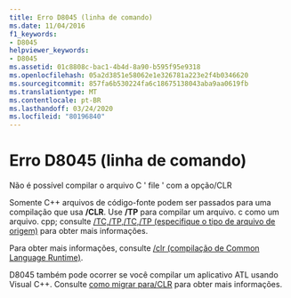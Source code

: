 ```yaml
---
title: Erro D8045 (linha de comando)
ms.date: 11/04/2016
f1_keywords:
- D8045
helpviewer_keywords:
- D8045
ms.assetid: 01c8808c-bac1-4b4d-8a90-b595f95e9318
ms.openlocfilehash: 05a2d3851e58062e1e326781a223e2f4b0346620
ms.sourcegitcommit: 857fa6b530224fa6c18675138043aba9aa0619fb
ms.translationtype: MT
ms.contentlocale: pt-BR
ms.lasthandoff: 03/24/2020
ms.locfileid: "80196840"
---
```

# <a name="command-line-error-d8045"></a>Erro D8045 (linha de comando)

Não é possível compilar o arquivo C ' file ' com a opção/CLR

Somente C++ arquivos de código-fonte podem ser passados para uma compilação que usa **/CLR**.  Use **/TP** para compilar um arquivo. c como um arquivo. cpp; consulte [/TC,/TP,/TC,/TP (especifique o tipo de arquivo de origem)](../../build/reference/tc-tp-tc-tp-specify-source-file-type.md) para obter mais informações.

Para obter mais informações, consulte [/clr (compilação de Common Language Runtime)](../../build/reference/clr-common-language-runtime-compilation.md).

D8045 também pode ocorrer se você compilar um aplicativo ATL usando Visual C++. Consulte [como migrar para/CLR](../../dotnet/how-to-migrate-to-clr.md) para obter mais informações.
